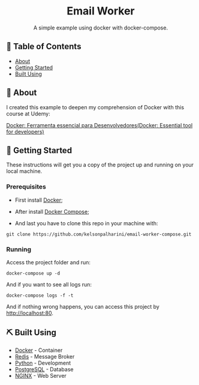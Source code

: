 <h1 align="center">Email Worker</h1>

<p align="center"> A simple example using docker with docker-compose.
    <br> 
</p>

## 📝 Table of Contents

- [About](#about)
- [Getting Started](#getting_started)
- [Built Using](#built_using)

## 🧐 About <a name = "about"></a>

I created this example to deepen my comprehension of Docker with this course at Udemy:

[Docker: Ferramenta essencial para Desenvolvedores(Docker: Essential tool for developers)](https://www.udemy.com/course/curso-docker/)

## 🏁 Getting Started <a name = "getting_started"></a>

These instructions will get you a copy of the project up and running on your local machine.

### Prerequisites

- First install [Docker](https://docs.docker.com/install/);
- After install [Docker Compose](https://docs.docker.com/compose/install/);

- And last you have to clone this repo in your machine with:

```
git clone https://github.com/kelsonpalharini/email-worker-compose.git
```

### Running

Access the project folder and run:

```
docker-compose up -d
```

And if you want to see all logs run:

```
docker-compose logs -f -t
```

And if nothing wrong happens, you can access this project by [http://localhost:80](http://localhost:80).

## ⛏️ Built Using <a name = "built_using"></a>

- [Docker](https://www.docker.com/) - Container
- [Redis](https://redis.io/) - Message Broker
- [Python](https://www.python.org/) - Development
- [PostgreSQL](https://www.postgresql.org/) - Database
- [NGINX](https://www.nginx.com/) - Web Server
